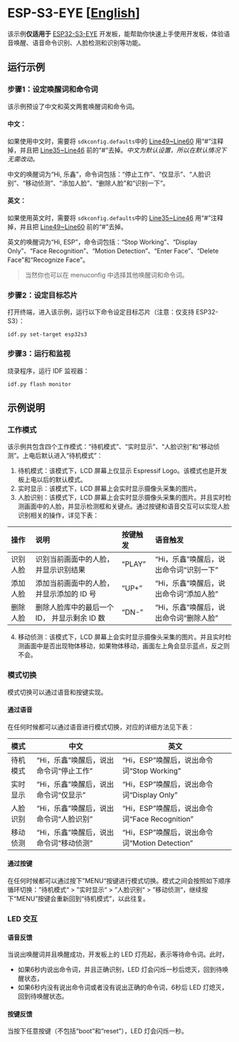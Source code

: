 # ESP-S3-EYE [[English](./README.md)]

该示例**仅适用于** [ESP32-S3-EYE](https://www.espressif.com/zh-hans/products/devkits) 开发板，能帮助你快速上手使用开发板，体验语音唤醒、语音命令识别、人脸检测和识别等功能。



## 运行示例

### 步骤1：设定唤醒词和命令词

该示例预设了中文和英文两套唤醒词和命令词。

#### 中文：

如果使用中文时，需要将 `sdkconfig.defaults`中的 [Line49~Line60](./sdkconfig.defaults#L49) 用“#”注释掉，并且把 [Line35~Line46](./sdkconfig.defaults#L35) 前的“#”去掉。*中文为默认设置，所以在默认情况下无需改动。*

中文的唤醒词为“Hi, 乐鑫”，命令词包括：“停止工作”、“仅显示”、“人脸识别”、“移动侦测”、“添加人脸”、“删除人脸”和“识别一下”。

#### 英文：

如果使用英文时，需要将 `sdkconfig.defaults`中的 [Line35~Line46](./sdkconfig.defaults#L35) 用“#”注释掉，并且把 [Line49~Line60](./sdkconfig.defaults#L49) 前的“#”去掉。

英文的唤醒词为“Hi, ESP”，命令词包括：“Stop Working”、“Display Only”、“Face Recognition”、“Motion Detection”、“Enter Face”、“Delete Face”和“Recognize Face”。

> 当然你也可以在 menuconfig 中选择其他唤醒词和命令词。



### 步骤2：设定目标芯片

打开终端，进入该示例，运行以下命令设定目标芯片（注意：仅支持 ESP32-S3）：

```shell
idf.py set-target esp32s3
```



### 步骤3：运行和监视

烧录程序，运行 IDF 监视器：

```shell
idf.py flash monitor
```



## 示例说明

### 工作模式

该示例共包含四个工作模式：“待机模式”、“实时显示”、“人脸识别”和“移动侦测”。上电后默认进入“待机模式”：

1. 待机模式：该模式下，LCD 屏幕上仅显示 Espressif Logo。该模式也是开发板上电以后的默认模式。
1. 实时显示：该模式下，LCD 屏幕上会实时显示摄像头采集的图片。
1. 人脸识别：该模式下，LCD 屏幕上会实时显示摄像头采集的图片。并且实时检测画面中的人脸，并显示检测框和关键点。通过按键和语音交互可以实现人脸识别相关的操作，详见下表：

| 操作     | 说明                                         | 按键触发 | 语音触发                               |
| :------- | :------------------------------------------- | :------- | :------------------------------------- |
| 识别人脸 | 识别当前画面中的人脸，并显示识别结果         | “PLAY”   | “Hi，乐鑫”唤醒后，说出命令词“识别一下” |
| 添加人脸 | 添加当前画面中的人脸，并显示添加的 ID 号     | “UP+”    | “Hi，乐鑫”唤醒后，说出命令词“添加人脸” |
| 删除人脸 | 删除人脸库中的最后一个 ID， 并显示剩余 ID 数 | “DN-”    | “Hi，乐鑫”唤醒后，说出命令词“删除人脸” |

4. 移动侦测：该模式下，LCD 屏幕上会实时显示摄像头采集的图片。并且实时检测画面中是否出现物体移动，如果物体移动，画面左上角会显示蓝点，反之则不会。



### 模式切换

模式切换可以通过语音和按键实现。



#### 通过语音

在任何时候都可以通过语音进行模式切换，对应的详细方法见下表：

| 模式     | 中文                                   | 英文                                          |
| :------- | -------------------------------------- | --------------------------------------------- |
| 待机模式 | “Hi，乐鑫”唤醒后，说出命令词“停止工作” | “Hi，ESP”唤醒后，说出命令词“Stop Working”     |
| 实时显示 | “Hi，乐鑫”唤醒后，说出命令词“仅显示”   | “Hi，ESP”唤醒后，说出命令词“Display Only”     |
| 人脸识别 | “Hi，乐鑫”唤醒后，说出命令词“人脸识别” | “Hi，ESP”唤醒后，说出命令词“Face Recognition” |
| 移动侦测 | “Hi，乐鑫”唤醒后，说出命令词“移动侦测” | “Hi，ESP”唤醒后，说出命令词“Motion Detection” |



#### 通过按键

在任何时候都可以通过按下”MENU“按键进行模式切换。模式之间会按照如下顺序循环切换：”待机模式“ > ”实时显示“ > ”人脸识别“ > ”移动侦测“，继续按下“MENU”按键会重新回到“待机模式”，以此往复。



### LED 交互

#### 语音反馈

当说出唤醒词并且唤醒成功，开发板上的 LED 灯亮起，表示等待命令词。此时，

- 如果6秒内说出命令词，并且正确识别，LED 灯会闪烁一秒后熄灭，回到待唤醒状态，
- 如果6秒内没有说出命令词或者没有说出正确的命令词，6秒后 LED 灯熄灭，回到待唤醒状态。



#### 按键反馈

当按下任意按键（不包括“boot”和“reset”），LED 灯会闪烁一秒。